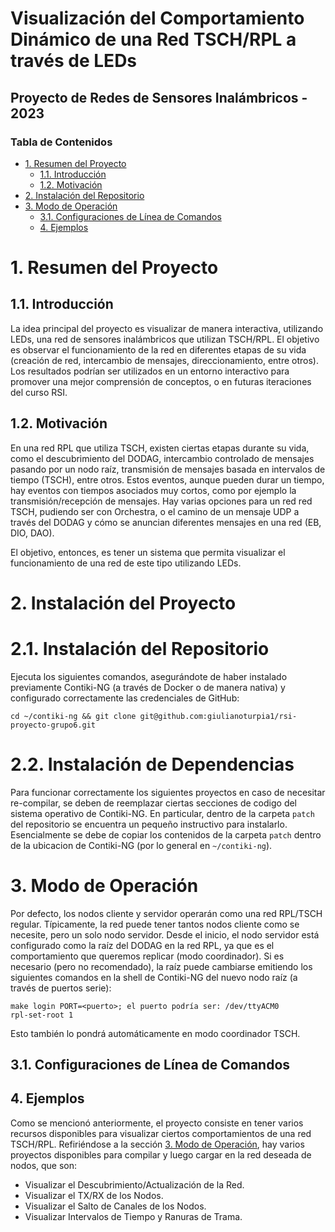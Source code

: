 # Visualización del Comportamiento Dinámico de una Red TSCH/RPL a través de LEDs

## Proyecto de Redes de Sensores Inalámbricos - 2023

### Tabla de Contenidos

- [1. Resumen del Proyecto](#1-resumen-del-proyecto)
  * [1.1. Introducción](#11-introducción)
  * [1.2. Motivación](#12-motivación)
- [2. Instalación del Repositorio](#2-instalación-del-repositorio)
- [3. Modo de Operación](#3-modo-de-operación)
  * [3.1. Configuraciones de Línea de Comandos](#31-configuraciones-de-línea-de-comandos)
  * [4. Ejemplos](#4-ejemplos)

# 1. Resumen del Proyecto

## 1.1. Introducción

La idea principal del proyecto es visualizar de manera interactiva, utilizando LEDs, una red de sensores inalámbricos que utilizan TSCH/RPL. El objetivo es observar el funcionamiento de la red en diferentes etapas de su vida (creación de red, intercambio de mensajes, direccionamiento, entre otros). Los resultados podrían ser utilizados en un entorno interactivo para promover una mejor comprensión de conceptos, o en futuras iteraciones del curso RSI.

## 1.2. Motivación

En una red RPL que utiliza TSCH, existen ciertas etapas durante su vida, como el descubrimiento del DODAG, intercambio controlado de mensajes pasando por un nodo raíz, transmisión de mensajes basada en intervalos de tiempo (TSCH), entre otros. Estos eventos, aunque pueden durar un tiempo, hay eventos con tiempos asociados muy cortos, como por ejemplo la transmisión/recepción de mensajes. Hay varias opciones para un red red TSCH, pudiendo ser con Orchestra, o el camino de un mensaje UDP a través del DODAG y cómo se anuncian diferentes mensajes en una red (EB, DIO, DAO).

El objetivo, entonces, es tener un sistema que permita visualizar el funcionamiento de una red de este tipo utilizando LEDs.

# 2. Instalación del Proyecto

# 2.1. Instalación del Repositorio

Ejecuta los siguientes comandos, asegurándote de haber instalado previamente Contiki-NG (a través de Docker o de manera nativa) y configurado correctamente las credenciales de GitHub:

```
cd ~/contiki-ng && git clone git@github.com:giulianoturpia1/rsi-proyecto-grupo6.git
```

# 2.2. Instalación de Dependencias

Para funcionar correctamente los siguientes proyectos en caso de necesitar re-compilar, se deben de reemplazar ciertas secciones de codigo del sistema operativo de Contiki-NG. En particular, dentro de la carpeta `patch` del repositorio se encuentra un pequeño instructivo para instalarlo. Esencialmente se debe de copiar los contenidos de la carpeta `patch` dentro de la ubicacion de Contiki-NG (por lo general en `~/contiki-ng`).

# 3. Modo de Operación

Por defecto, los nodos cliente y servidor operarán como una red RPL/TSCH regular. Típicamente, la red puede tener tantos nodos cliente como se necesite, pero un solo nodo servidor. Desde el inicio, el nodo servidor está configurado como la raíz del DODAG en la red RPL, ya que es el comportamiento que queremos replicar (modo coordinador). Si es necesario (pero no recomendado), la raíz puede cambiarse emitiendo los siguientes comandos en la shell de Contiki-NG del nuevo nodo raíz (a través de puertos serie):

```
make login PORT=<puerto>; el puerto podría ser: /dev/ttyACM0
rpl-set-root 1
```

Esto también lo pondrá automáticamente en modo coordinador TSCH.

## 3.1. Configuraciones de Línea de Comandos

## 4. Ejemplos

Como se mencionó anteriormente, el proyecto consiste en tener varios recursos disponibles para visualizar ciertos comportamientos de una red TSCH/RPL. Refiriéndose a la sección [3. Modo de Operación](#3-modo-de-operación), hay varios proyectos disponibles para compilar y luego cargar en la red deseada de nodos, que son:

- Visualizar el Descubrimiento/Actualización de la Red.
- Visualizar el TX/RX de los Nodos.
- Visualizar el Salto de Canales de los Nodos.
- Visualizar Intervalos de Tiempo y Ranuras de Trama.